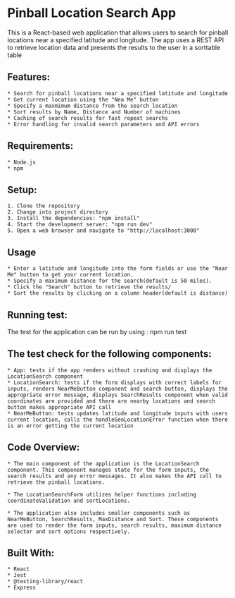 # Pinball Location Search App

This is a React-based web application that allows users to search for pinball locations near a specified latitude and longitude. The app uses a REST API to retrieve location data and presents the results to the user in a sorttable table

## Features: 
    * Search for pinball locations near a specified latitude and longitude
    * Get current location using the "Nea Me" button
    * Specify a maxmimum distance from the search location
    * Sort results by Name, Distance and Number of machines
    * Caching of search results for fast repeat searchs
    * Error handling for invalid search parameters and API errors

## Requirements: 
    * Node.js
    * npm

## Setup: 
    1. Clone the repository
    2. Change into project directory
    3. Install the dependencies: "npm install"
    4. Start the development server: "npm run dev"
    5. Open a web browser and navigate to "http://localhost:3000"

## Usage
    * Enter a latitude and longitude into the form fields or use the "Near Me" button to get your current location.
    * Specify a maximum distance for the search(default is 50 miles).
    * Click the "Search" button to retrieve the results/
    * Sort the results by clicking on a column header(default is distance)

## Running test: 
The test for the application can be run by using : npm run test

## The test check for the following components: 
    * App: tests if the app renders without crashing and displays the LocationSearch component
    * LocationSearch: tests if the form displays with correct labels for inputs, renders NearMeButton component and search button, displays the appropriate error message, displays SearchResults component when valid coordinates are provided and there are nearby locations and search button makes appropriate API call
    * NearMeButton: tests updates latitude and longitude inputs with users current location, calls the handleGeoLocationError function when there is an error getting the current location
    
## Code Overview: 

    * The main component of the application is the LocationSearch component. This component manages state for the form inputs, the search results and any error messages. It also makes the API call to retrieve the pinball locations.

    * The LocationSearchForm utilizes helper functions including coordinateValidation and sortLocations.

    * The application also includes smaller components such as NearMeButton, SearchResults, MaxDistance and Sort. These components are used to render the form inputs, search results, maximum distance selector and sort options respectively.

## Built With: 
    * React
    * Jest
    * @testing-library/react
    * Express
